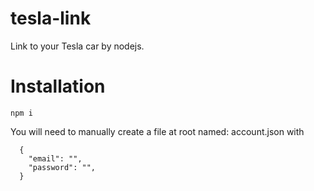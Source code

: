 # tesla-link
Link to your Tesla car by nodejs.


# Installation
``` npm i ```

You will need to manually create a file at root named: account.json
with

```
  {
    "email": "",
    "password": "",
  }
```